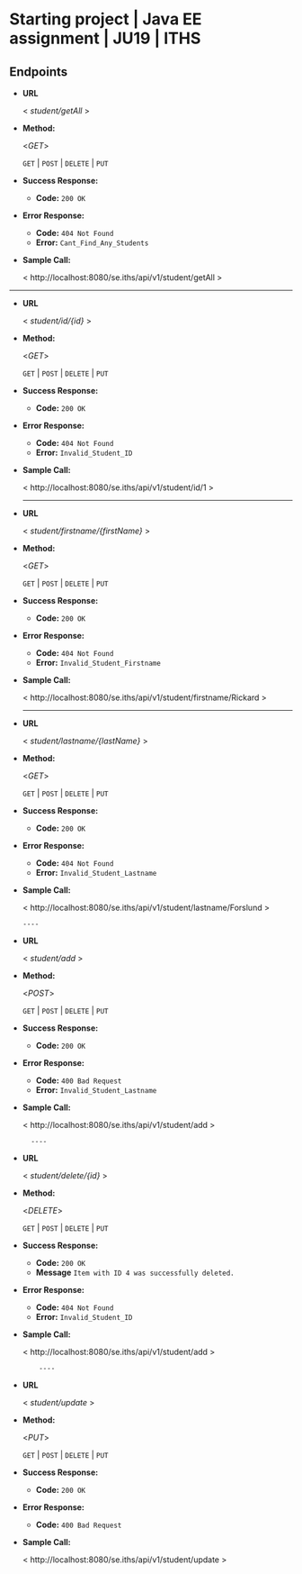 # Starting project | Java EE assignment | JU19 | ITHS

**Endpoints**
----

* **URL**

  < _student/getAll_ >

* **Method:**
  
  <_GET_>

  `GET` | `POST` | `DELETE` | `PUT`


* **Success Response:**
  
  
  * **Code:** `200 OK`<br />
  
 
* **Error Response:**


  * **Code:** `404 Not Found`<br />
  * **Error:** `Cant_Find_Any_Students`
  

* **Sample Call:**

  < http://localhost:8080/se.iths/api/v1/student/getAll > 

----

* **URL**

  < _student/id/{id}_ >

* **Method:**
  
  <_GET_>

  `GET` | `POST` | `DELETE` | `PUT`


* **Success Response:**
  
  
  * **Code:** `200 OK`<br />
  
 
* **Error Response:**


  * **Code:** `404 Not Found`<br />
  * **Error:** `Invalid_Student_ID`
  

* **Sample Call:**

  < http://localhost:8080/se.iths/api/v1/student/id/1 > 
  
  ----

* **URL**

  < _student/firstname/{firstName}_ >

* **Method:**
  
  <_GET_>

  `GET` | `POST` | `DELETE` | `PUT`


* **Success Response:**
  
  
  * **Code:** `200 OK`<br />
  
 
* **Error Response:**


  * **Code:** `404 Not Found`<br />
  * **Error:** `Invalid_Student_Firstname`
  

* **Sample Call:**

  < http://localhost:8080/se.iths/api/v1/student/firstname/Rickard > 
  
    ----

* **URL**

  < _student/lastname/{lastName}_ >

* **Method:**
  
  <_GET_>

  `GET` | `POST` | `DELETE` | `PUT`


* **Success Response:**
  
  
  * **Code:** `200 OK`<br />
  
 
* **Error Response:**


  * **Code:** `404 Not Found`<br />
  * **Error:** `Invalid_Student_Lastname`
  

* **Sample Call:**

  < http://localhost:8080/se.iths/api/v1/student/lastname/Forslund > 
  
      ----

* **URL**

  < _student/add_ >

* **Method:**
  
  <_POST_>

  `GET` | `POST` | `DELETE` | `PUT`


* **Success Response:**
  
  
  * **Code:** `200 OK`<br />
  
 
* **Error Response:**


  * **Code:** `400 Bad Request`<br />
  * **Error:** `Invalid_Student_Lastname`
  

* **Sample Call:**

  < http://localhost:8080/se.iths/api/v1/student/add > 
  
        ----

* **URL**

  < _student/delete/{id}_ >
  

* **Method:**
  
  <_DELETE_>

  `GET` | `POST` | `DELETE` | `PUT`


* **Success Response:**
  
  
  * **Code:** `200 OK`<br />
  * **Message**  `Item with ID 4 was successfully deleted.`
  
 
* **Error Response:**


  * **Code:** `404 Not Found`<br />
  * **Error:** `Invalid_Student_ID`
  

* **Sample Call:**

  < http://localhost:8080/se.iths/api/v1/student/add > 
  
          ----

* **URL**

  < _student/update_ >

* **Method:**
  
  <_PUT_>

  `GET` | `POST` | `DELETE` | `PUT`


* **Success Response:**
  
  
  * **Code:** `200 OK`<br />
  
 
* **Error Response:**


  * **Code:** `400 Bad Request`<br />
  

* **Sample Call:**

  < http://localhost:8080/se.iths/api/v1/student/update > 
